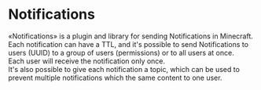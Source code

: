 # Notifications

«Notifications» is a plugin and library for sending Notifications in Minecraft.  
Each notification can have a TTL, and it's possible to send Notifications to users (UUID) to a group of users (permissions) or to all users at once.  
Each user will receive the notification only once.  
It's also possible to give each notification a topic, which can be used to prevent multiple notifications which the same content to one user.
